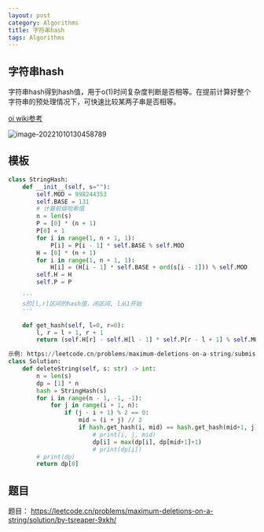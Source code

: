 ```yaml
---
layout: post
category: Algorithms
title: 字符串hash
tags: Algorithms
---
```


## 字符串hash

字符串hash得到hash值，用于o(1)时间复杂度判断是否相等。在提前计算好整个字符串的预处理情况下，可快速比较某两子串是否相等。



[oi wiki参考](https://oi-wiki.org/string/hash/)



![image-20221010130458789](https://cdn.jsdelivr.net/gh/mafulong/mdPic@vv6/v6/202210101304818.png)



## 模板

```python
class StringHash:
    def __init__(self, s=""):
        self.MOD = 998244353
        self.BASE = 131
        # 计算前缀哈希值
        n = len(s)
        P = [0] * (n + 1)
        P[0] = 1
        for i in range(1, n + 1, 1):
            P[i] = P[i - 1] * self.BASE % self.MOD
        H = [0] * (n + 1)
        for i in range(1, n + 1, 1):
            H[i] = (H[i - 1] * self.BASE + ord(s[i - 1])) % self.MOD
        self.H = H
        self.P = P

    '''
    s的[l,r]区间的hash值，闭区间, l从1开始
    '''

    def get_hash(self, l=0, r=0):
        l, r = l + 1, r + 1
        return (self.H[r] - self.H[l - 1] * self.P[r - l + 1] % self.MOD + self.MOD) % self.MOD

示例: https://leetcode.cn/problems/maximum-deletions-on-a-string/submissions/
class Solution:
    def deleteString(self, s: str) -> int:
        n = len(s)
        dp = [1] * n
        hash = StringHash(s)
        for i in range(n - 1, -1, -1):
            for j in range(i + 1, n):
                if (j - i + 1) % 2 == 0:
                    mid = (i + j) // 2
                    if hash.get_hash(i, mid) == hash.get_hash(mid+1, j):
                        # print(i, j, mid)
                        dp[i] = max(dp[i], dp[mid+1]+1)
                        # print(dp[i])
        # print(dp)
        return dp[0]
```



## 题目



题目： https://leetcode.cn/problems/maximum-deletions-on-a-string/solution/by-tsreaper-9xkh/
